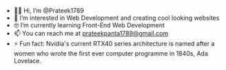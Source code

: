 - 👋🏻 Hi, I’m @Prateek1789
- 👀 I’m interested in Web Development and creating cool looking websites 
- 🤓 I’m currently learning Front-End Web Development
- 📫 You can reach me at prateekpanta1789@gmail.com
- ⚡ Fun fact: Nvidia's current RTX40 series architecture is named after a women who wrote the first ever computer programme in 1840s, Ada Lovelace.

<!---
Prateek1789/Prateek1789 is a ✨ special ✨ repository because its `README.md` (this file) appears on your GitHub profile.
You can click the Preview link to take a look at your changes.
--->
